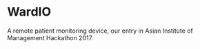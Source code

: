 # WardIO
A remote patient monitoring device, our entry in Asian Institute of Management Hackathon 2017.
